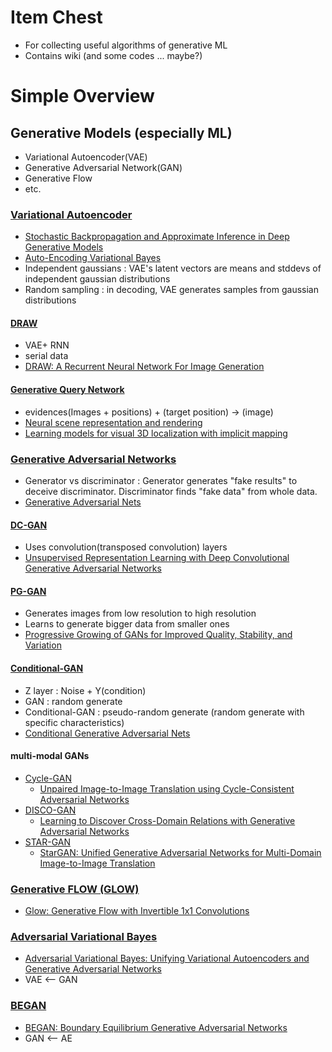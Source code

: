 # Item Chest
- For collecting useful algorithms of generative ML
- Contains wiki (and some codes ... maybe?)

# Simple Overview

## Generative Models (especially ML)
- Variational Autoencoder(VAE)
- Generative Adversarial Network(GAN)
- Generative Flow
- etc.

### [Variational Autoencoder](Wiki/VAE.md)
- [Stochastic Backpropagation and Approximate Inference in Deep Generative Models](https://arxiv.org/abs/1312.6114)
- [Auto-Encoding Variational Bayes](https://arxiv.org/abs/1312.6114)
- Independent gaussians : VAE's latent vectors are means and stddevs of independent gaussian distributions
- Random sampling : in decoding, VAE generates samples from gaussian distributions

#### [DRAW](Wiki/DRAW.md)
- VAE+ RNN
- serial data
- [DRAW: A Recurrent Neural Network For Image Generation](https://arxiv.org/abs/1502.04623)

#### [Generative Query Network](Wiki/GQN.md)
- evidences(Images + positions) + (target position) -> (image)
- [Neural scene representation and rendering](https://deepmind.com/blog/neural-scene-representation-and-rendering/)
- [Learning models for visual 3D localization with implicit mapping](https://arxiv.org/pdf/1807.03149.pdf)

### [Generative Adversarial Networks](Wiki/GAN.md)
- Generator vs discriminator : Generator generates "fake results" to deceive discriminator. Discriminator finds "fake data" from whole data.
- [Generative Adversarial Nets](https://arxiv.org/abs/1406.2661)

#### [DC-GAN](Wiki/DCGAN.md)
  - Uses convolution(transposed convolution) layers
  - [Unsupervised Representation Learning with Deep Convolutional Generative Adversarial Networks](https://arxiv.org/abs/1511.06434)

#### [PG-GAN](Wiki/PGGAN.md)
  - Generates images from low resolution to high resolution
  - Learns to generate bigger data from smaller ones
  - [Progressive Growing of GANs for Improved Quality, Stability, and Variation](https://arxiv.org/abs/1710.10196)

#### [Conditional-GAN](Wiki/ConditionalGAN.md)

- Z layer : Noise + Y(condition)
- GAN : random generate
- Conditional-GAN : pseudo-random generate (random generate with specific characteristics)
- [Conditional Generative Adversarial Nets](https://arxiv.org/abs/1411.1784)

#### multi-modal GANs
  - [Cycle-GAN](Wiki/CycleGAN.md)
    - [Unpaired Image-to-Image Translation using Cycle-Consistent Adversarial Networks](https://arxiv.org/abs/1703.10593)
  - [DISCO-GAN](Wiki/DiscoGAN.md)
    - [Learning to Discover Cross-Domain Relations with Generative Adversarial Networks](https://arxiv.org/abs/1703.05192)
  - [STAR-GAN](Wiki/StarGAN.md)
    - [StarGAN: Unified Generative Adversarial Networks for Multi-Domain Image-to-Image Translation](https://arxiv.org/abs/1711.09020)

### [Generative FLOW (GLOW)](Wiki/GLOW.md)
- [Glow: Generative Flow with Invertible 1x1 Convolutions](https://arxiv.org/abs/1807.03039)

### [Adversarial Variational Bayes](https://github.com/LMescheder/AdversarialVariationalBayes)
- [Adversarial Variational Bayes: Unifying Variational Autoencoders and Generative Adversarial Networks](https://arxiv.org/abs/1701.04722)
- VAE <-- GAN

### [BEGAN](https://github.com/carpedm20/BEGAN-tensorflow)
- [BEGAN: Boundary Equilibrium Generative Adversarial Networks](https://arxiv.org/abs/1703.10717)
- GAN <-- AE
